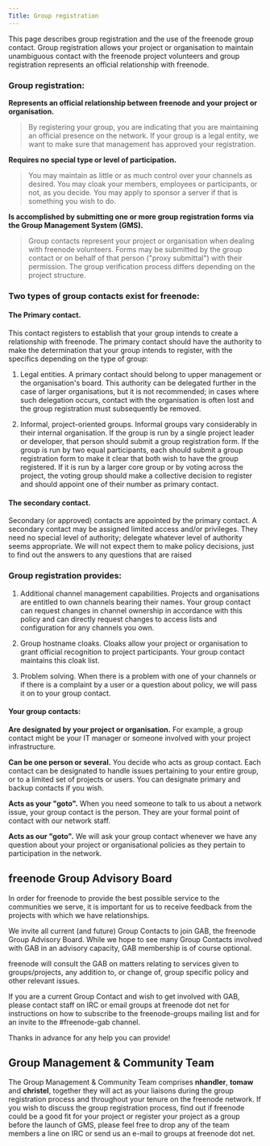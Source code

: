 ```yaml
---
Title: Group registration
---
```

This page describes group registration and the use of the freenode group contact. Group registration allows your project or organisation to maintain unambiguous contact with the freenode project volunteers and group registration represents an official relationship with freenode.

### Group registration:

**Represents an official relationship between freenode and your project or organisation.**
    
> By registering your group, you are indicating that you are maintaining an official presence on the network. If your group is a legal entity, we want to make sure that management has approved your registration.
 
**Requires no special type or level of participation.**

> You may maintain as little or as much control over your channels as desired. You may cloak your members, employees or participants, or not, as you decide. You may apply to sponsor a server if that is something you wish to do.

**Is accomplished by submitting one or more group registration forms via the Group Management System (GMS).**
   
> Group contacts represent your project or organisation when dealing with freenode volunteers. Forms may be submitted by the group contact or on behalf of that person ("proxy submittal") with their permission. The group verification process differs depending on the project structure.
    

### Two types of group contacts exist for freenode:

#### The Primary contact.
This contact registers to establish that your group intends to create a relationship with freenode. The primary contact should have the authority to make the determination that your group intends to register, with the specifics depending on the type of group:
    
   
1. Legal entities.
A primary contact should belong to upper management or the organisation's board. This authority can be delegated further in the case of larger organisations, but it is not recommended; in cases where such delegation occurs, contact with the organisation is often lost and the group registration must subsequently be removed.
      
2. Informal, project-oriented groups.
Informal groups vary considerably in their internal organisation. If the group is run by a single project leader or developer, that person should submit a group registration form. If the group is run by two equal participants, each should submit a group registration form to make it clear that both wish to have the group registered.
If it is run by a larger core group or by voting across the project, the voting group should make a collective decision to register and should appoint one of their number as primary contact.

#### The secondary contact.
Secondary (or approved) contacts are appointed by the primary contact. A secondary contact may be assigned limited access and/or privileges. They need no special level of authority; delegate whatever level of authority seems appropriate.  We will not expect them to make policy decisions, just to find out the answers to any questions that are raised

### Group registration provides:

1. Additional channel management capabilities.
   Projects and organisations are entitled to own channels bearing their names. Your group contact can request changes in channel ownership in accordance with this policy and can directly request changes to access lists and configuration for any channels you own.

2. Group hostname cloaks.
   Cloaks allow your project or organisation to grant official recognition to project participants. Your group contact maintains this cloak list.

3. Problem solving.
   When there is a problem with one of your channels or if there is a complaint by a user or a question about policy, we will pass it on to your group contact.
  

#### Your group contacts:

**Are designated by your project or organisation.**
For example, a group contact might be your IT manager or someone involved with your project infrastructure.
 
**Can be one person or several.**
You decide who acts as group contact. Each contact can be designated to handle issues pertaining to your entire group, or to a limited set of projects or users. You can designate primary and backup contacts if you wish.

**Acts as your "goto".**
When you need someone to talk to us about a network issue, your group contact is the person.  They are your formal point of contact with our network staff.
 
**Acts as our "goto".**
We will ask your group contact whenever we have any question about your project or organisational policies as they pertain to participation in the network.


## freenode Group Advisory Board

In order for freenode to provide the best possible service to the communities we serve, it is important for us to receive feedback from the projects with which we have relationships.

We invite all current (and future) Group Contacts to join GAB, the freenode Group Advisory Board. While we hope to see many Group Contacts involved with GAB in an advisory  capacity, GAB membership is of course optional.

freenode will consult the GAB on matters relating to services given to groups/projects, any addition to, or change of, group specific policy and other relevant issues.

If you are a current Group Contact and wish to get involved with GAB, please contact staff on IRC or email groups at freenode dot net for instructions on how to subscribe to the freenode-groups mailing list and for an invite to the #freenode-gab channel.

Thanks in advance for any help you can provide!

## Group Management & Community Team
The Group Management & Community Team comprises **nhandler**, **tomaw** and **christel**, together they will act as your liaisons during the group registration process and throughout your tenure on the freenode network. If you wish to discuss the group registration process, find out if freenode could be a good fit for your project or register your project as a group before the launch of GMS, please feel free to drop any of the team members a line on IRC or send us an e-mail to groups at freenode dot net.
